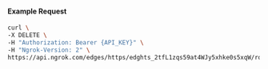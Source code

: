 <!-- Code generated for API Clients. DO NOT EDIT. -->

#### Example Request

```bash
curl \
-X DELETE \
-H "Authorization: Bearer {API_KEY}" \
-H "Ngrok-Version: 2" \
https://api.ngrok.com/edges/https/edghts_2tfL1zqs59at4WJy5xhke0s5xqW/routes/edghtsrt_2tfL1vmc6IE856YG8QvQwvQeQ5J/oidc
```
